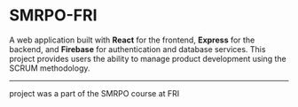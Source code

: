 # SMRPO-FRI

A web application built with **React** for the frontend, **Express** for the backend, and **Firebase** for authentication and database services. This project provides users the ability to manage product development using the SCRUM methodology.

---
project was a part of the SMRPO course at FRI
